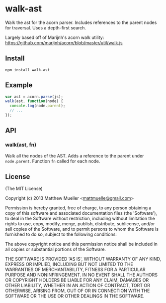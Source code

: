 
# walk-ast

  Walk the ast for the acorn parser. Includes references to the parent nodes for traversal. Uses a depth-first search.

  Largely based off of Marijnh's acorn walk utility: https://github.com/marijnh/acorn/blob/master/util/walk.js

## Install

    npm install walk-ast

## Example

```js
var ast = acorn.parse(js);
walk(ast, function(node) {
  console.log(node.parent);
  // ...
});
```

## API

### walk(ast, fn)

Walk all the nodes of the AST. Adds a reference to the parent under `node.parent`. Function `fn` called for each node.

## License

(The MIT License)

Copyright (c) 2013 Matthew Mueller &lt;mattmuelle@gmail.com&gt;

Permission is hereby granted, free of charge, to any person obtaining
a copy of this software and associated documentation files (the
'Software'), to deal in the Software without restriction, including
without limitation the rights to use, copy, modify, merge, publish,
distribute, sublicense, and/or sell copies of the Software, and to
permit persons to whom the Software is furnished to do so, subject to
the following conditions:

The above copyright notice and this permission notice shall be
included in all copies or substantial portions of the Software.

THE SOFTWARE IS PROVIDED 'AS IS', WITHOUT WARRANTY OF ANY KIND,
EXPRESS OR IMPLIED, INCLUDING BUT NOT LIMITED TO THE WARRANTIES OF
MERCHANTABILITY, FITNESS FOR A PARTICULAR PURPOSE AND NONINFRINGEMENT.
IN NO EVENT SHALL THE AUTHORS OR COPYRIGHT HOLDERS BE LIABLE FOR ANY
CLAIM, DAMAGES OR OTHER LIABILITY, WHETHER IN AN ACTION OF CONTRACT,
TORT OR OTHERWISE, ARISING FROM, OUT OF OR IN CONNECTION WITH THE
SOFTWARE OR THE USE OR OTHER DEALINGS IN THE SOFTWARE.
